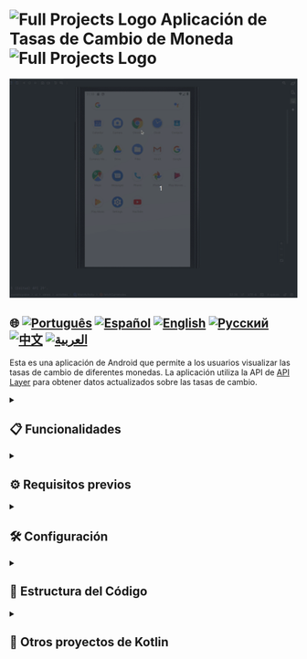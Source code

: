# <img src="https://cdn-icons-png.flaticon.com/128/4300/4300493.png" alt="Full Projects Logo" width="42" height="30" /> Aplicación de Tasas de Cambio de Moneda  <img src="https://cdn-icons-png.flaticon.com/128/4300/4300493.png" alt="Full Projects Logo" width="42" height="30" />

![Demostración de uso](./assets/currencyConverter.gif)

## 🌐 [![Português](https://img.shields.io/badge/Português-green)](https://github.com/SamuelRocha91/kotlinExchangeRate/blob/main/README.md) [![Español](https://img.shields.io/badge/Español-yellow)](https://github.com/SamuelRocha91/kotlinExchangeRate/blob/main/README_es.md) [![English](https://img.shields.io/badge/English-blue)](https://github.com/SamuelRocha91/kotlinExchangeRate/blob/main/README_en.md) [![Русский](https://img.shields.io/badge/Русский-lightgrey)](https://github.com/SamuelRocha91/kotlinExchangeRate/blob/main/README_ru.md) [![中文](https://img.shields.io/badge/中文-red)](https://github.com/SamuelRocha91/kotlinExchangeRate/blob/main/README_ch.md) [![العربية](https://img.shields.io/badge/العربية-orange)](https://github.com/SamuelRocha91/kotlinExchangeRate/blob/main/README_ar.md)

Esta es una aplicación de Android que permite a los usuarios visualizar las tasas de cambio de diferentes monedas. La aplicación utiliza la API de [API Layer](https://apilayer.com/) para obtener datos actualizados sobre las tasas de cambio.

<details>
  <summary><h2>📋 Funcionalidades</h2></summary>

  - Muestra una lista de monedas disponibles.
  - Permite a los usuarios seleccionar una moneda y ver sus tasas de cambio.
  - Manejo de errores para mejorar la experiencia del usuario.

</details>

<details>
  <summary><h2>⚙️ Requisitos previos</h2></summary>

  - Android Studio
  - Gradle

</details>

<details>
  <summary><h2>🛠️ Configuración</h2></summary>

  ### 1. Registro en API Layer
  Antes de usar la aplicación, necesitarás registrarte en [API Layer](https://apilayer.com/) para obtener una clave de API.

  ### 2. Agregar la clave de API
  Después de registrarte, agrega tu clave de API al archivo `gradle.properties` de tu proyecto:
  ```properties
  API_KEY="tu_clave_de_api"
  ```

  ### 3. Dependencias
  Asegúrate de tener las siguientes dependencias en tu archivo `build.gradle`:
  ```groovy
  dependencies {
      implementation 'com.squareup.retrofit2:retrofit:2.9.0'
      implementation 'com.squareup.retrofit2:converter-gson:2.9.0'
      implementation 'org.jetbrains.kotlinx:kotlinx-coroutines-android:1.5.2'
      implementation 'com.google.android.material:material:1.4.0'
  }
  ```

  ### 4. Ejecución de la aplicación
  1. Abre el proyecto en Android Studio.
  2. Asegúrate de que tu dispositivo Android o emulador esté configurado correctamente.
  3. Ejecuta la aplicación desde Android Studio.

</details>

<details>
  <summary><h2>📂 Estructura del Código</h2></summary>

  La aplicación está estructurada de la siguiente manera:
  - `MainActivity`: La actividad principal que maneja la lógica de negocios y las interacciones de la UI.
  - `ApiLayer`: La capa de API que utiliza Retrofit para comunicarse con la API de API Layer.
  - `MainViewModel`: La clase ViewModel que gestiona el estado de la UI y realiza las llamadas a la API.
  - `activity_main.xml`: El diseño XML de la actividad principal.

</details>

<details>
  <summary><h2>📁 Otros proyectos de Kotlin</h2></summary>

  - ☀️ [Weather App](https://github.com/SamuelRocha91/kotlinWeatherApp/blob/main/README_es.md)
  - 👤 [Social Login](https://github.com/SamuelRocha91/kotlinLoginSocial/blob/main/README_es.md)
  - 📜 [Virtual Menu](https://github.com/SamuelRocha91/kotlinVirtualMenu/blob/main/README_es.md)

</details>
